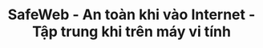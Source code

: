 ---
title: SafeWeb - An toàn khi vào Internet - Tập trung khi trên máy vi tính
meta:
    description: SafeWeb giúp bạn kiểm soát môi trường máy vi tính và Internet, tạo không gian an toàn để làm việc hoặc học tập.
    image: /static/img/safeweb-app-tracking.jpg
header:
    part1: An toàn khi vào Internet
    part2: Tập trung khi trên máy vi tính
    part3: Thật đơn giản!
    part4: Chỉ cần mở điện thoại vào cloud và bật chế độ focus để chặn những website, những ứng dụng không phù hợp khi đang trong giờ làm việc hoặc đang trong giờ học.
    button1: Đăng nhập
    button2: Đăng ký
    button3: Tải app
topic:
    head: Các tính năng chính
    part1: Tạo môi trường tập trung
    message1: Chặn các website không phù hợp khi đang làm việc. Khoá các ứng dụng giải trí khi đang học bài.
    part2: Liệt kê thời gian bị lãng phí
    message2: Thời gian vào internet hoặc thời gian sử dụng các ứng dụng đều được ghi vào bảng kê.
    part3: Báo cáo thời gian thực
    message3: Báo cáo bằng biểu đồ trên web admin hoặc gửi email cảnh báo có người vi phạm chính sách.
feature:
    part1:
        head: Chặn các trang web nguy hiểm, độc hại
        message: Chỉ cần mở điện thoại di động là bạn biết được ngay con mình đang làm gì trên máy vi tính, đang chơi game hay là vào mạng xã hội?
        detail: Từ bảng dữ liệu thời gian thực, bạn có thể chặn ngay lập tức những trang web không phù hợp hoặc những app không được dùng.
        button: Đọc Thêm
        url: blog/protecting-your-child-online
    part2:
        head: Tạo môi trường sạch để tập trung học hành
        message: Khi online, rất nhiều thứ hấp dẫn, lôi cuốn sẽ làm cho các con mất tập trung. Bạn hãy tạo ngay danh sách trắng chỉ chứa những trang web và các app dành riêng cho việc học tập.
        detail: Các app game hoặc trang mạng xã hội sẽ được sử dụng trở lại sau giờ học. Bạn chỉ cần tắt chế độ danh sách trắng hoặc hẹn giờ chuyển chế độ.
        button: Đọc Thêm
        url: blog/focus-while-studying
    part3:
        head: Điều khiển máy vi tính chạy lệnh từ xa
        message: SafeWeb phát triển nền tảng cloud cho phép bạn chạy các lệnh PowerShell trên máy vi tính giống như một quản trị viên IT nhưng lệnh được gửi đi từ web.
        detail: Bạn cũng có thể sử dụng điện thoại di động để điều khiển các robot RPA trên nhiều máy vi tính khác nhau cùng một lúc. Kết quả chạy RPA ở các máy vi tính sẽ được cập nhật liên tục trên dashboard của web.
        button: Đọc Thêm
        url: blog/remote-tagui-rpa
payment:
    title: Bảng giá
    unit: NGƯỜI
    yearly: Theo Năm
    monthly: Theo Tháng
    free:
        type: MIỄN PHÍ
        price: 0đ
        service1: • Tối đa 2 máy vi tính
        service2: • Tối đa 2 cháu bé
        service3: • Không chế độ tập trung
        service4: • Không chặn app game
        service5: • Chặn web đen không giới hạn
        service6: • Không chụp ảnh màn hình
        button: Dùng ngay
    standard:
        type: TIÊU CHUẨN
        price: 50.000đ
        service1: • Tối đa 4 máy vi tính
        service2: • Tối đa 4 cháu bé
        service3: • Có chế độ tập trung
        service4: • Có chặn app game
        service5: • Chặn web đen không giới hạn
        service6: • Không chụp ảnh màn hình
        button: Dùng ngay
    premium:
        type: CAO CẤP
        price: 145.000đ
        service1: • Tối đa 6 máy vi tính
        service2: • Tối đa 6 cháu bé
        service3: • Chế độ tập trung có hẹn giờ
        service4: • Chặn app game có hẹn giờ
        service5: • Chặn web đen không giới hạn
        service6: • Có chụp ảnh màn hình
        button: Dùng ngay
footer:
    title: Liên hệ
    part1: Bạn gặp sự cố hoặc muốn góp ý về tính năng,
    part2: hãy liên hệ với chúng tôi theo địa chỉ bên dưới.
    part3: Hòm thư
    part4: Địa chỉ
    email: qa@safeweb.app
    phone: +84-989-550-390
    address: Hanoi, Vietnam
submit:
    name: Họ và tên
    email: Địa chỉ email
    message: Nội dung
    button: Gửi
---